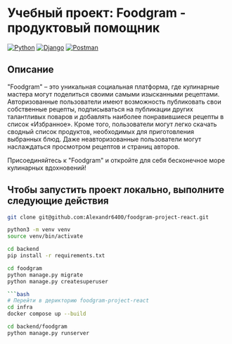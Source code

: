 # Учебный проект: Foodgram - продуктовый помощник

[![Python](https://img.shields.io/badge/-Python-464641?style=flat-square&logo=Python)](https://www.python.org/)
[![Django](https://img.shields.io/badge/Django-464646?style=flat-square&logo=django)](https://www.djangoproject.com/)
[![Postman](https://img.shields.io/badge/Postman-464646?style=flat-square&logo=postman)](https://www.postman.com/)

## Описание
"Foodgram" – это уникальная социальная платформа, где кулинарные мастера могут поделиться своими самыми изысканными рецептами. Авторизованные пользователи имеют возможность публиковать свои собственные рецепты, подписываться на публикации других талантливых поваров и добавлять наиболее понравившиеся рецепты в список «Избранное». Кроме того, пользователи могут легко скачать сводный список продуктов, необходимых для приготовления выбранных блюд. Даже неавторизованные пользователи могут наслаждаться просмотром рецептов и страниц авторов.

Присоединяйтесь к "Foodgram" и откройте для себя бесконечное море кулинарных вдохновений!

## Чтобы запустить проект локально, выполните следующие действия

```bash
git clone git@github.com:Alexandr6400/foodgram-project-react.git

python3 -m venv venv
source venv/bin/activate

cd backend
pip install -r requirements.txt

cd foodgram
python manage.py migrate
python manage.py createsuperuser

```bash
# Перейти в дерикторию foodgram-project-react 
cd infra
docker compose up --build

cd backend/foodgram
python manage.py runserver
```